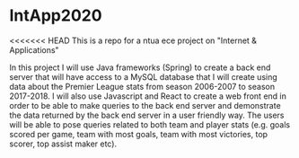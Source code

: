 # IntApp2020
<<<<<<< HEAD
This is a repo for a ntua ece project on "Internet & Applications"

In this project I will use Java frameworks (Spring) to create a back end server that will have access to a MySQL database that I will create using data about the Premier League stats from season 2006-2007 to season 2017-2018. I will also use Javascript and React to create a web front end in order to be able to make queries to the back end server and demonstrate the data returned by the back end server in a user friendly way. The users will be able to pose queries related to both team and player stats (e.g. goals scored per game, team with most goals, team with most victories, top scorer, top assist maker etc).
